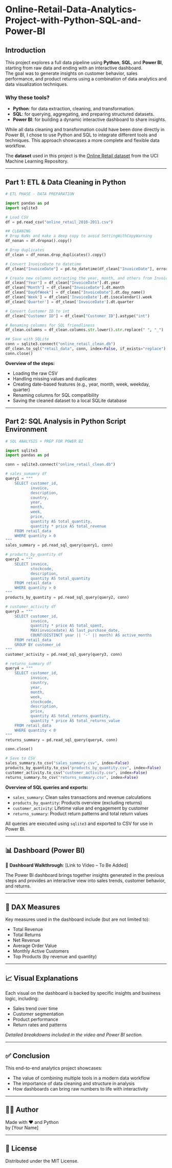 # Online-Retail-Data-Analytics-Project-with-Python-SQL-and-Power-BI

## Introduction

This project explores a full data pipeline using **Python**, **SQL**, and **Power BI**, starting from raw data and ending with an interactive dashboard.  
The goal was to generate insights on customer behavior, sales performance, and product returns using a combination of data analytics and data visualization techniques.

### Why these tools?

- **Python**: for data extraction, cleaning, and transformation.
- **SQL**: for querying, aggregating, and preparing structured datasets.
- **Power BI**: for building a dynamic interactive dashboard to share insights.

While all data cleaning and transformation could have been done directly in Power BI, I chose to use Python and SQL to integrate different tools and techniques. This approach showcases a more complete and flexible data workflow.

The **dataset** used in this project is the [Online Retail dataset](https://archive.ics.uci.edu/ml/datasets/Online+Retail) from the UCI Machine Learning Repository.

---

## Part 1: ETL & Data Cleaning in Python
``` python
# ETL PHASE - DATA PREPARATION

import pandas as pd
import sqlite3

# Load CSV
df = pd.read_csv("online_retail_2010-2011.csv")

## CLEANING
# Drop NaNs and make a deep copy to avoid SettingWithCopyWarning
df_nonan = df.dropna().copy()

# Drop duplicates
df_clean = df_nonan.drop_duplicates().copy()

# Convert InvoiceDate to datetime
df_clean["InvoiceDate"] = pd.to_datetime(df_clean["InvoiceDate"], errors="coerce")

# Create new columns extracting the year, month, and others from InvoiceDate
df_clean["Year"] = df_clean["InvoiceDate"].dt.year
df_clean["Month"] = df_clean["InvoiceDate"].dt.month
df_clean["DayOfWeek"] = df_clean["InvoiceDate"].dt.day_name()
df_clean['Week'] = df_clean['InvoiceDate'].dt.isocalendar().week
df_clean['Quarter'] = df_clean['InvoiceDate'].dt.quarter

# Convert Customer ID to int
df_clean["Customer ID"] = df_clean["Customer ID"].astype("int")

# Renaming columns for SQL friendliness
df_clean.columns = df_clean.columns.str.lower().str.replace(" ", "_")

## Save with SQLite
conn = sqlite3.connect("online_retail_clean.db")
df_clean.to_sql("retail_data", conn, index=False, if_exists="replace")
conn.close()
```

**Overview of the steps:**

- Loading the raw CSV
- Handling missing values and duplicates
- Creating date-based features (e.g., year, month, week, weekday, quarter)
- Renaming columns for SQL compatibility
- Saving the cleaned dataset to a local SQLite database

---

## Part 2: SQL Analysis in Python Script Environment
``` python
# SQL ANALYSIS + PREP FOR POWER BI

import sqlite3
import pandas as pd

conn = sqlite3.connect("online_retail_clean.db")

# sales_sumamry df
query1 = """
    SELECT customer_id,
           invoice,
           description,
           country,
           year,
           month,
           week,
           price,
           quantity AS total_quantity,
           quantity * price AS total_revenue
    FROM retail_data
    WHERE quantity > 0
"""
sales_summary = pd.read_sql_query(query1, conn)

# products_by_quantity df
query2 = """
    SELECT invoice,
           stockcode,
           description,
           quantity AS total_quantity
    FROM retail_data
    WHERE quantity > 0
"""
products_by_quantity = pd.read_sql_query(query2, conn)

# customer_activity df
query3 = """
    SELECT customer_id,
           invoice,
           quantity * price AS total_spent,
           MAX(invoicedate) AS last_purchase_date,
           COUNT(DISTINCT year || '-' || month) AS active_months
    FROM retail_data
    GROUP BY customer_id
"""
customer_activity = pd.read_sql_query(query3, conn)

# returns_summary df
query4 = """
    SELECT customer_id,
           invoice,
           country,
           year,
           month,
           week,
           stockcode,
           description,
           price,
           quantity AS total_returns_quantity,
           quantity * price AS total_returns_value
    FROM retail_data
    WHERE quantity < 0
"""
returns_summary = pd.read_sql_query(query4, conn)

conn.close()

# Save to CSV
sales_summary.to_csv("sales_summary.csv", index=False)
products_by_quantity.to_csv("products_by_quantity.csv", index=False)
customer_activity.to_csv("customer_activity.csv", index=False)
returns_summary.to_csv("returns_summary.csv", index=False)
```

**Overview of SQL queries and exports:**

- `sales_summary`: Clean sales transactions and revenue calculations  
- `products_by_quantity`: Products overview (excluding returns) 
- `customer_activity`: Lifetime value and engagement by customer  
- `returns_summary`: Product return patterns and total return values  

All queries are executed using `sqlite3` and exported to CSV for use in Power BI.

---

## 📊 Dashboard (Power BI)

🎥 **Dashboard Walkthrough**: [Link to Video – To Be Added]

The Power BI dashboard brings together insights generated in the previous steps and provides an interactive view into sales trends, customer behavior, and returns.

---

## 📏 DAX Measures

Key measures used in the dashboard include (but are not limited to):

- Total Revenue  
- Total Returns  
- Net Revenue  
- Average Order Value  
- Monthly Active Customers  
- Top Products (by revenue and quantity)

---

## 📈 Visual Explanations

Each visual on the dashboard is backed by specific insights and business logic, including:

- Sales trend over time  
- Customer segmentation  
- Product performance  
- Return rates and patterns  

*Detailed breakdowns included in the video and Power BI section.*

---

## ✅ Conclusion

This end-to-end analytics project showcases:

- The value of combining multiple tools in a modern data workflow  
- The importance of data cleaning and structure in analysis  
- How dashboards can bring raw numbers to life with interactivity  

---

## 🧑‍💻 Author

Made with ❤️ and Python  
by [Your Name]

---

## 📜 License

Distributed under the MIT License.
